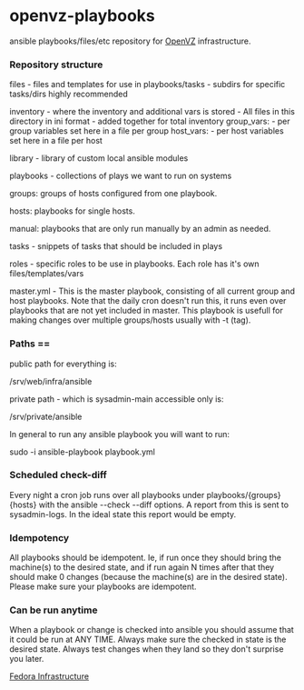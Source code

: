 # openvz-playbooks

ansible playbooks/files/etc repository for [OpenVZ](https://openvz.org/)
infrastructure.

### Repository structure

files - files and templates for use in playbooks/tasks
      - subdirs for specific tasks/dirs highly recommended

inventory - where the inventory and additional vars is stored
          - All files in this directory in ini format
          - added together for total inventory
  group_vars:
          - per group variables set here in a file per group 
  host_vars:
          - per host variables set here in a file per host

library - library of custom local ansible modules

playbooks - collections of plays we want to run on systems

  groups: groups of hosts configured from one playbook.
  
  hosts: playbooks for single hosts.

  manual: playbooks that are only run manually by an admin as needed.

tasks - snippets of tasks that should be included in plays

roles - specific roles to be use in playbooks.
        Each role has it's own files/templates/vars

master.yml - This is the master playbook, consisting of all
             current group and host playbooks. Note that the
             daily cron doesn't run this, it runs even over
             playbooks that are not yet included in master.
             This playbook is usefull for making changes over
             multiple groups/hosts usually with -t (tag).

### Paths ==

public path for everything is:

 /srv/web/infra/ansible

private path - which is sysadmin-main accessible only is:

 /srv/private/ansible

In general to run any ansible playbook you will want to run:

sudo -i ansible-playbook playbook.yml

### Scheduled check-diff

Every night a cron job runs over all playbooks under playbooks/{groups}{hosts}
with the ansible --check --diff options. A report from this is sent to
sysadmin-logs. In the ideal state this report would be empty.

### Idempotency

All playbooks should be idempotent. Ie, if run once they should bring the
machine(s) to the desired state, and if run again N times after that they should
make 0 changes (because the machine(s) are in the desired state).
Please make sure your playbooks are idempotent.

### Can be run anytime

When a playbook or change is checked into ansible you should assume
that it could be run at ANY TIME. Always make sure the checked in state
is the desired state. Always test changes when they land so they don't
surprise you later.

[Fedora Infrastructure](https://infrastructure.fedoraproject.org/cgit/ansible.git/)

